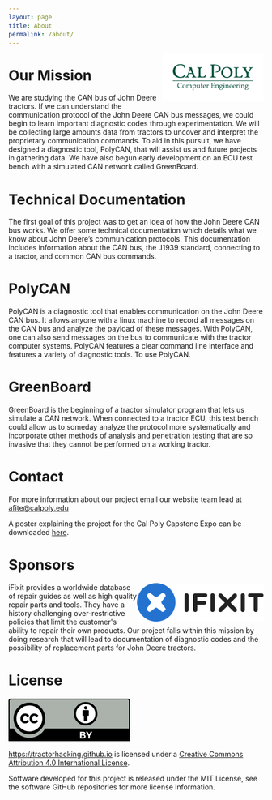 ```yaml
---
layout: page
title: About
permalink: /about/
---
```

<div style="float:right;"><a href="https://cpe.calpoly.edu/"><img src="/images/capstone.png" alt="CalPolyComputerEngineering" width="200"/></a></div>

# Our Mission
We are studying the CAN bus of John Deere tractors. If we can understand the communication protocol of the John Deere CAN bus messages, we could begin to learn important diagnostic codes through experimentation. We will be collecting large amounts data from tractors to uncover and interpret the proprietary communication commands. To aid in this pursuit, we have  designed a diagnostic tool, PolyCAN, that will assist us and future projects in gathering data. We have also begun early development on an ECU test bench with a simulated CAN network called GreenBoard.

# Technical Documentation
The first goal of this project was to get an idea of how the John Deere CAN bus works. We offer some technical documentation which details what we know about John Deere’s communication protocols. This documentation includes information about the CAN bus, the J1939 standard, connecting to a tractor, and common CAN bus commands.

# PolyCAN
PolyCAN is a diagnostic tool that enables communication on the John Deere CAN bus. It allows anyone with a linux machine to record all messages on the CAN bus and analyze the payload of these messages. With PolyCAN, one can also send messages on the bus to communicate with the tractor computer systems. PolyCAN features a clear command line interface and features a variety of diagnostic tools. To use PolyCAN.

# GreenBoard
GreenBoard is the beginning of a tractor simulator program that lets us simulate a CAN network. When connected to a tractor ECU, this test bench could allow us to someday analyze the protocol more systematically and incorporate other methods of analysis and penetration testing that are so invasive that they cannot be performed on a working tractor.


# Contact
For more information about our project email our website team lead at [afite@calpoly.edu](emailto:afite@calpoly.edu)

A poster explaining the project for the Cal Poly Capstone Expo can be downloaded [here](/files/poster1819.pdf).

# Sponsors
<div style="float:right;"><a href="https://www.ifixit.com/"><img src="/images/ifixit.png" alt="iFixit" width="250"/></a></div>
iFixit provides a worldwide database of repair guides as well as high quality repair parts and tools. They have a history challenging over-restrictive policies that limit the customer's ability to repair their own products. Our project falls within this mission by doing research that will lead to documentation of diagnostic codes and the possibility of replacement parts for John Deere tractors.


# License

<a rel="license" href="https://creativecommons.org/licenses/by/4.0/"><img alt="Creative Commons License" style="border-width:0" src="/images/by.svg" /></a>

<a xmlns:cc="http://creativecommons.org/ns#" href="https://tractorhacking.github.io" property="cc:attributionName" rel="cc:attributionURL">https://tractorhacking.github.io</a> is licensed under a <a rel="license" href="https://creativecommons.org/licenses/by/4.0/">Creative Commons Attribution 4.0 International License</a>.

Software developed for this project is released under the MIT License, see the software GitHub repositories for more license information. 
